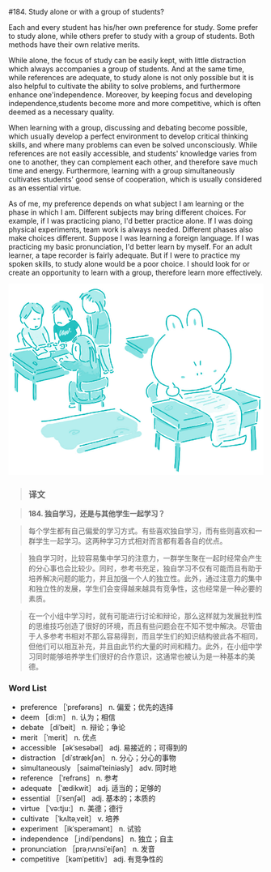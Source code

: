 #184. Study alone or with a group of students?

Each and every student has his/her own preference for study. Some prefer to study alone, while others prefer to study with a group of students. Both methods have their own relative merits.

While alone, the focus of study can be easily kept, with little distraction which always accompanies a group of students. And at the same time, while references are adequate, to study alone is not only possible but it is also helpful to cultivate the ability to solve problems, and furthermore enhance one'independence. Moreover, by keeping focus and developing independence,students become more and more competitive, which is often deemed as a necessary quality.

When learning with a group, discussing and debating become possible, which usually develop a perfect environment to develop critical thinking skills, and where many problems can even be solved unconsciously. While references are not easily accessible, and students' knowledge varies from one to another, they can complement each other, and therefore save much time and energy. Furthermore, learning with a group simultaneously cultivates students' good sense of cooperation, which is usually considered as an essential virtue.

As of me, my preference depends on what subject I am learning or the phase in which I am. Different subjects may bring different choices. For example, if I was practicing piano, I'd better practice alone. If I was doing physical experiments, team work is always needed. Different phases also make choices different. Suppose I was learning a foreign language. If I was practicing my basic pronunciation, I'd better learn by myself. For an adult learner, a tape recorder is fairly adequate. But if I were to practice my spoken skills, to study alone would be a poor choice. I should look for or create an opportunity to learn with a group, therefore learn more effectively.

![](images/TOEFL-iBT-High-Score-Essays-184.jpg)

> ### 译文

> **184. 独自学习，还是与其他学生一起学习？**

> 每个学生都有自己偏爱的学习方式。有些喜欢独自学习，而有些则喜欢和一群学生一起学习。这两种学习方式相对而言都有着各自的优点。

> 独自学习时，比较容易集中学习的注意力，一群学生聚在一起时经常会产生的分心事也会比较少。同时，参考书充足，独自学习不仅有可能而且有助于培养解决问题的能力，并且加强一个人的独立性。此外，通过注意力的集中和独立性的发展，学生们会变得越来越具有竞争性，这也经常是一种必要的素质。

> 在一个小组中学习时，就有可能进行讨论和辩论，那么这样就为发展批判性的思维技巧创造了很好的环境，而且有些问题会在不知不觉中解决。尽管由于人多参考书相对不那么容易得到，而且学生们的知识结构彼此各不相同，但他们可以相互补充，并且由此节约大量的时间和精力。此外，在小组中学习同时能够培养学生们很好的合作意识，这通常也被认为是一种基本的美德。

### Word List

 * preference ［ˈprefərəns］ n. 偏爱；优先的选择
 * deem ［di:m］ n. 认为；相信
 * debate ［diˈbeit］ n. 辩论；争论
 * merit ［ˈmerit］ n. 优点
 * accessible ［əkˈsesəbəl］ adj. 易接近的；可得到的
 * distraction ［diˈstrækʃən］ n. 分心；分心的事物
 * simultaneously ［saiməlˈteiniəsly］ adv. 同时地
 * reference ［ˈrefrəns］ n. 参考
 * adequate ［ˈædikwit］ adj. 适当的；足够的
 * essential ［iˈsenʃəl］ adj. 基本的；本质的
 * virtue ［ˈvə:tju:］ n. 美德；德行
 * cultivate ［ˈkʌltəˌveit］ v. 培养
 * experiment ［ikˈsperəmənt］ n. 试验
 * independence ［ˌindiˈpendəns］ n. 独立；自主
 * pronunciation ［prəˌnʌnsiˈeiʃən］ n. 发音
 * competitive ［kəmˈpetitiv］ adj. 有竞争性的 
